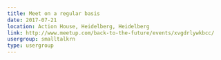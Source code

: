 ```yaml
---
title: Meet on a regular basis
date: 2017-07-21
location: Action House, Heidelberg, Heidelberg
link: http://www.meetup.com/back-to-the-future/events/xvgdrlywkbcc/
usergroup: smalltalkrn
type: usergroup
---
```

